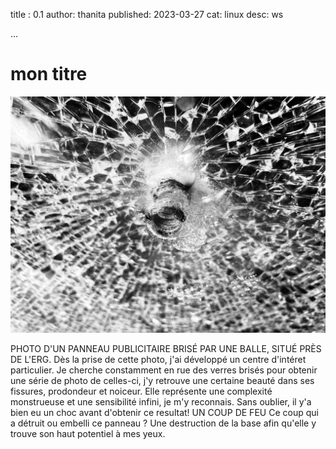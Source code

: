 title : 0.1
author: thanita
published: 2023-03-27
cat: linux
desc: ws

...




# mon titre 


![bliblabouuuu](/static/img/verre.JPG)

PHOTO D'UN PANNEAU PUBLICITAIRE BRISÉ PAR UNE BALLE, SITUÉ PRÈS DE L'ERG.
Dès la prise de cette photo, j'ai développé un centre d'intéret particulier.
Je cherche constamment en rue des verres brisés pour obtenir une série de photo de celles-ci,
j'y retrouve une certaine beauté dans ses fissures, prodondeur et noiceur. 
Elle représente une complexité monstrueuse et une sensibilité infini, je m'y reconnais.
Sans oublier, il y'a bien eu un choc avant d'obtenir ce resultat!
UN COUP DE FEU
Ce coup qui a détruit ou embelli ce panneau ? 
Une destruction de la base afin qu'elle y trouve son haut potentiel à mes yeux.
